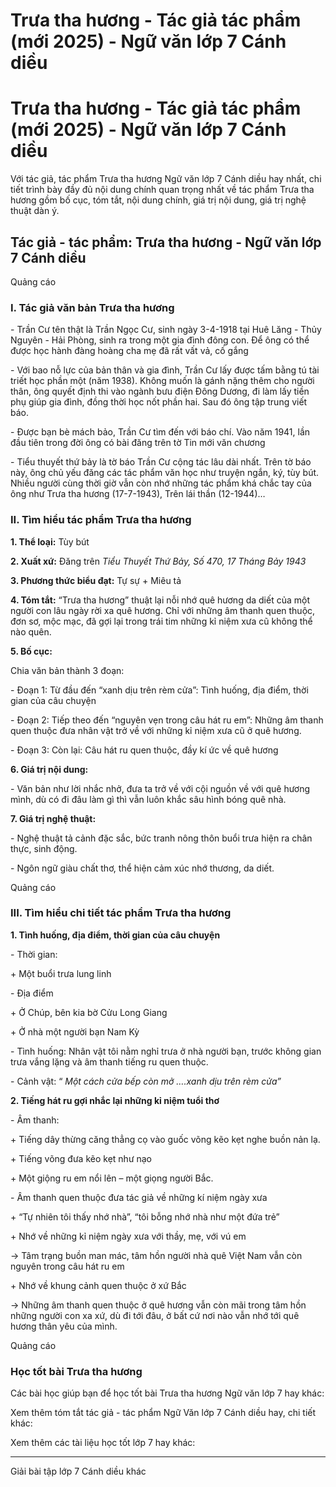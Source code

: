 # Trưa tha hương - Tác giả tác phẩm (mới 2025) - Ngữ văn lớp 7 Cánh diều

# Trưa tha hương - Tác giả tác phẩm (mới 2025) - Ngữ văn lớp 7 Cánh diều

Với tác giả, tác phẩm Trưa tha hương Ngữ văn lớp 7 Cánh diều hay nhất, chi tiết trình bày đầy đủ nội dung chính quan trọng nhất về tác phẩm Trưa tha hương gồm bố cục, tóm tắt, nội dung chính, giá trị nội dung, giá trị nghệ thuật dàn ý.

## Tác giả - tác phẩm: Trưa tha hương - Ngữ văn lớp 7 Cánh diều

Quảng cáo

### **I. Tác giả văn bản Trưa tha hương**

\- Trần Cư tên thật là Trần Ngọc Cư, sinh ngày 3-4-1918 tại Huê Lăng - Thủy Nguyên - Hải Phòng, sinh ra trong một gia đình đông con. Để ông có thể được học hành đàng hoàng cha mẹ đã rất vất vả, cố gắng

\- Với bao nỗ lực của bản thân và gia đình, Trần Cư lấy được tấm bằng tú tài triết học phần một (năm 1938). Không muốn là gánh nặng thêm cho người thân, ông quyết định thi vào ngành bưu điện Đông Dương, đi làm lấy tiền phụ giúp gia đình, đồng thời học nốt phần hai. Sau đó ông tập trung viết báo. 

\- Được bạn bè mách bảo, Trần Cư tìm đến với báo chí. Vào năm 1941, lần đầu tiên trong đời ông có bài đăng trên tờ Tin mới văn chương 

\- Tiểu thuyết thứ bảy là tờ báo Trần Cư cộng tác lâu dài nhất. Trên tờ báo này, ông chủ yếu đăng các tác phẩm văn học như truyện ngắn, ký, tùy bút. Nhiều người cùng thời giờ vẫn còn nhớ những tác phẩm khá chắc tay của ông như Trưa tha hương (17-7-1943), Trên lái thần (12-1944)…

### **II. Tìm hiểu tác phẩm Trưa tha hương**

**1\. Thể loại:** Tùy bút

**2\. Xuất xứ:** Đăng trên _Tiểu Thuyết Thứ Bảy, Số 470, 17 Tháng Bảy 1943_

**3\. Phương thức biểu đạt:** Tự sự + Miêu tả

**4\. Tóm tắt:** “Trưa tha hương” thuật lại nỗi nhớ quê hương da diết của một người con lâu ngày rời xa quê hương. Chỉ với những âm thanh quen thuộc, đơn sơ, mộc mạc, đã gợi lại trong trái tim những kỉ niệm xưa cũ không thể nào quên.

**5\. Bố cục:**

Chia văn bản thành 3 đoạn:

\- Đoạn 1: Từ đầu đến “xanh dịu trên rèm cửa”: Tình huống, địa điểm, thời gian của câu chuyện 

\- Đoạn 2: Tiếp theo đến “nguyên vẹn trong câu hát ru em”: Những âm thanh quen thuộc đưa nhân vật trở về với những kỉ niệm xưa cũ ở quê hương.

\- Đoạn 3: Còn lại: Câu hát ru quen thuộc, đầy kí ức về quê hương

**6\. Giá trị nội dung:**

\- Văn bản như lời nhắc nhở, đưa ta trở về với cội nguồn về với quê hương mình, dù có đi đâu làm gì thì vẫn luôn khắc sâu hình bóng quê nhà.

**7\. Giá trị nghệ thuật:**

\- Nghệ thuật tả cảnh đặc sắc, bức tranh nông thôn buổi trưa hiện ra chân thực, sinh động.

\- Ngôn ngữ giàu chất thơ, thể hiện cảm xúc nhớ thương, da diết.

Quảng cáo

### **III. Tìm hiểu chi tiết tác phẩm Trưa tha hương**

**1\. Tình huống, địa điểm, thời gian của câu chuyện**

\- Thời gian:

\+ Một buổi trưa lung linh 

\- Địa điểm

\+ Ở Chúp, bên kia bờ Cửu Long Giang

\+ Ở nhà một người bạn Nam Kỳ 

\- Tình huống: Nhân vật tôi nằm nghỉ trưa ở nhà người bạn, trước không gian trưa vắng lặng và âm thanh tiếng ru quen thuộc.

\- Cảnh vật: “ _Một cách cửa bếp còn mở ….xanh dịu trên rèm cửa”_

**2\. Tiếng hát ru gợi nhắc lại những kỉ niệm tuổi thơ**

\- Âm thanh: 

\+ Tiếng dây thừng căng thẳng cọ vào guốc võng kẽo kẹt nghe buồn nản lạ.

\+ Tiếng võng đưa kẽo kẹt như nạo

\+ Một giộng ru em nổi lên – một giọng người Bắc.

\- Âm thanh quen thuộc đưa tác giả về những kí niệm ngày xưa 

\+ “Tự nhiên tôi thấy nhớ nhà”, “tôi bỗng nhớ nhà như một đứa trẻ”

\+ Nhớ về những kỉ niệm ngày xưa với thầy, mẹ, với vú em

→ Tâm trạng buồn man mác, tâm hồn người nhà quê Việt Nam vẫn còn nguyên trong câu hát ru em

\+ Nhớ về khung cảnh quen thuộc ở xứ Bắc

→ Những âm thanh quen thuộc ở quê hương vẫn còn mãi trong tâm hồn những người con xa xứ, dù đi tới đâu, ở bất cứ nơi nào vẫn nhớ tới quê hương thân yêu của mình.

Quảng cáo

### **Học tốt bài Trưa tha hương**

Các bài học giúp bạn để học tốt bài Trưa tha hương Ngữ văn lớp 7 hay khác:

Xem thêm tóm tắt tác giả - tác phẩm Ngữ Văn lớp 7 Cánh diều hay, chi tiết khác:

Xem thêm các tài liệu học tốt lớp 7 hay khác:

* * *

Giải bài tập lớp 7 Cánh diều khác
